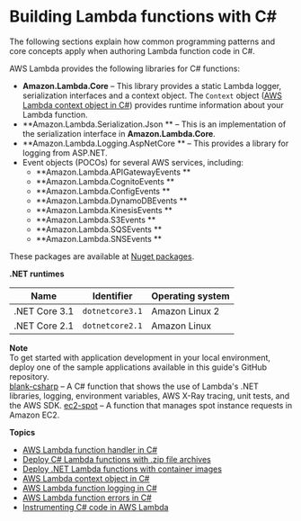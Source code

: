 # Building Lambda functions with C\#<a name="lambda-csharp"></a>

The following sections explain how common programming patterns and core concepts apply when authoring Lambda function code in C\#\.

AWS Lambda provides the following libraries for C\# functions:
+ **Amazon\.Lambda\.Core** – This library provides a static Lambda logger, serialization interfaces and a context object\. The `Context` object \([AWS Lambda context object in C\#](csharp-context.md)\) provides runtime information about your Lambda function\.
+ **Amazon\.Lambda\.Serialization\.Json ** – This is an implementation of the serialization interface in **Amazon\.Lambda\.Core**\. 
+ **Amazon\.Lambda\.Logging\.AspNetCore ** – This provides a library for logging from ASP\.NET\. 
+ Event objects \(POCOs\) for several AWS services, including: 
  + **Amazon\.Lambda\.APIGatewayEvents **
  + **Amazon\.Lambda\.CognitoEvents **
  + **Amazon\.Lambda\.ConfigEvents **
  + **Amazon\.Lambda\.DynamoDBEvents **
  + **Amazon\.Lambda\.KinesisEvents **
  + **Amazon\.Lambda\.S3Events **
  + **Amazon\.Lambda\.SQSEvents **
  + **Amazon\.Lambda\.SNSEvents **

These packages are available at [Nuget packages](https://www.nuget.org/packages/)\.


**\.NET runtimes**  

| Name | Identifier | Operating system | 
| --- | --- | --- | 
|  \.NET Core 3\.1  |  `dotnetcore3.1`  |  Amazon Linux 2  | 
|  \.NET Core 2\.1  |  `dotnetcore2.1`  |  Amazon Linux  | 

**Note**  
To get started with application development in your local environment, deploy one of the sample applications available in this guide's GitHub repository\.  
[blank\-csharp](https://github.com/awsdocs/aws-lambda-developer-guide/tree/master/sample-apps/blank-csharp) – A C\# function that shows the use of Lambda's \.NET libraries, logging, environment variables, AWS X\-Ray tracing, unit tests, and the AWS SDK\.
[ec2\-spot](https://github.com/awsdocs/aws-lambda-developer-guide/tree/master/sample-apps/ec2-spot) – A function that manages spot instance requests in Amazon EC2\.

**Topics**
+ [AWS Lambda function handler in C\#](csharp-handler.md)
+ [Deploy C\# Lambda functions with \.zip file archives](csharp-package.md)
+ [Deploy \.NET Lambda functions with container images](csharp-image.md)
+ [AWS Lambda context object in C\#](csharp-context.md)
+ [AWS Lambda function logging in C\#](csharp-logging.md)
+ [AWS Lambda function errors in C\#](csharp-exceptions.md)
+ [Instrumenting C\# code in AWS Lambda](csharp-tracing.md)